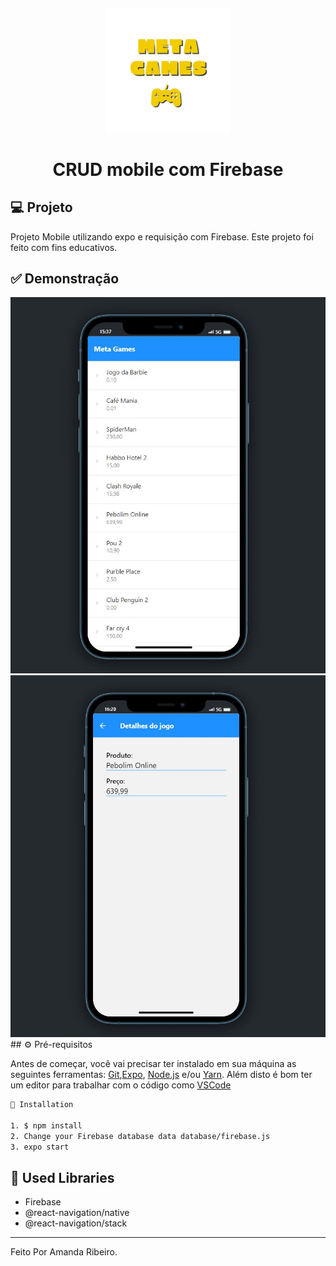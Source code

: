 <h4 align="center">
  <img src="https://github.com/amandaribeiro0/tela_login_crud_reactjs_mysql/blob/main/images/favicon.png" alt="logo" height="200"/>
</h4>

<h1 align="center">
    CRUD mobile com Firebase
</h1>

## 💻 Projeto
Projeto Mobile utilizando expo e requisição com Firebase. Este projeto foi feito com fins educativos.


## ✅ Demonstração
<img src="https://github.com/amandaribeiro0/mobile_firebase/blob/main/images/listaJogos.JPG" />
<img src="https://github.com/amandaribeiro0/mobile_firebase/blob/main/images/detalhesJogos.JPG" />
## ⚙ Pré-requisitos

Antes de começar, você vai precisar ter instalado em sua máquina as seguintes ferramentas:
[Git](https://git-scm.com),[Expo](https://expo.dev/), [Node.js](https://nodejs.org/en/) e/ou [Yarn](https://yarnpkg.com/). 
Além disto é bom ter um editor para trabalhar com o código como [VSCode](https://code.visualstudio.com/)

```bash
📗 Installation

1. $ npm install
2. Change your Firebase database data database/firebase.js
3. expo start
```

## 🚀 Used Libraries
* Firebase
* @react-navigation/native
* @react-navigation/stack


<hr/>

Feito Por Amanda Ribeiro.

